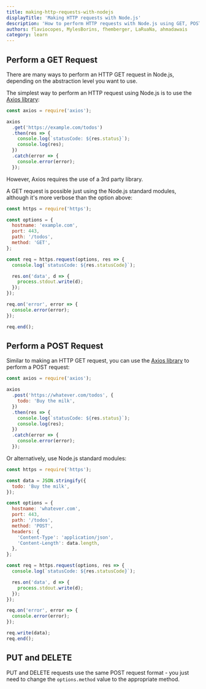 ```yaml
---
title: making-http-requests-with-nodejs
displayTitle: 'Making HTTP requests with Node.js'
description: 'How to perform HTTP requests with Node.js using GET, POST, PUT and DELETE'
authors: flaviocopes, MylesBorins, fhemberger, LaRuaNa, ahmadawais
category: learn
---
```


## Perform a GET Request

There are many ways to perform an HTTP GET request in Node.js, depending on the abstraction level you want to use.

The simplest way to perform an HTTP request using Node.js is to use the [Axios library](https://github.com/axios/axios):

```js
const axios = require('axios');

axios
  .get('https://example.com/todos')
  .then(res => {
    console.log(`statusCode: ${res.status}`);
    console.log(res);
  })
  .catch(error => {
    console.error(error);
  });
```

However, Axios requires the use of a 3rd party library.

A GET request is possible just using the Node.js standard modules, although it's more verbose than the option above:

```js
const https = require('https');

const options = {
  hostname: 'example.com',
  port: 443,
  path: '/todos',
  method: 'GET',
};

const req = https.request(options, res => {
  console.log(`statusCode: ${res.statusCode}`);

  res.on('data', d => {
    process.stdout.write(d);
  });
});

req.on('error', error => {
  console.error(error);
});

req.end();
```

## Perform a POST Request

Similar to making an HTTP GET request, you can use the [Axios library](https://github.com/axios/axios) to perform a POST request:

```js
const axios = require('axios');

axios
  .post('https://whatever.com/todos', {
    todo: 'Buy the milk',
  })
  .then(res => {
    console.log(`statusCode: ${res.status}`);
    console.log(res);
  })
  .catch(error => {
    console.error(error);
  });
```

Or alternatively, use Node.js standard modules:

```js
const https = require('https');

const data = JSON.stringify({
  todo: 'Buy the milk',
});

const options = {
  hostname: 'whatever.com',
  port: 443,
  path: '/todos',
  method: 'POST',
  headers: {
    'Content-Type': 'application/json',
    'Content-Length': data.length,
  },
};

const req = https.request(options, res => {
  console.log(`statusCode: ${res.statusCode}`);

  res.on('data', d => {
    process.stdout.write(d);
  });
});

req.on('error', error => {
  console.error(error);
});

req.write(data);
req.end();
```

## PUT and DELETE

PUT and DELETE requests use the same POST request format - you just need to change the `options.method` value to the appropriate method.
